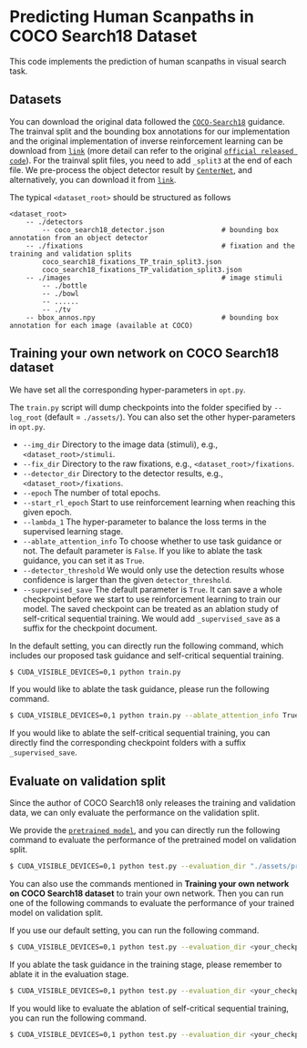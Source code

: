 # Predicting Human Scanpaths in COCO Search18 Dataset

This code implements the prediction of human scanpaths in visual search task.

Datasets
------------------
You can download the original data followed the [`COCO-Search18`](https://sites.google.com/view/cocosearch/home) guidance. The trainval split and the bounding box annotations for our implementation and the original implementation of inverse reinforcement learning can be download from [`link`](https://drive.google.com/drive/folders/1spD2_Eya5S5zOBO3NKILlAjMEC3_gKWc) (more detail can refer to the original [`official released code`](https://github.com/cvlab-stonybrook/Scanpath_Prediction)). For the trainval split files, you need to add `_split3` at the end of each file. We pre-process the object detector result by [`CenterNet`](https://github.com/xingyizhou/CenterNet), and alternatively, you can download it from [`link`](https://drive.google.com/file/d/1f_Ha5ppPKCngARg7_W5AlqvP6Q_N8LRu/view?usp=sharing).

The typical `<dataset_root>` should be structured as follows
```
<dataset_root>
    -- ./detectors
        -- coco_search18_detector.json              # bounding box annotation from an object detector
    -- ./fixations                                  # fixation and the training and validation splits
        coco_search18_fixations_TP_train_split3.json
        coco_search18_fixations_TP_validation_split3.json
    -- ./images                                     # image stimuli
        -- ./bottle
        -- ./bowl
        -- ......
        -- ./tv
    -- bbox_annos.npy                               # bounding box annotation for each image (available at COCO)
```

Training your own network on COCO Search18 dataset
------------------

We have set all the corresponding hyper-parameters in ``opt.py``. 

The `train.py` script will dump checkpoints into the folder specified by `--log_root` (default = `./assets/`). You can also set the other hyper-parameters in `opt.py`.

- `--img_dir` Directory to the image data (stimuli), e.g., `<dataset_root>/stimuli`.
- `--fix_dir` Directory to the raw fixations, e.g., `<dataset_root>/fixations`.
- `--detector_dir` Directory to the detector results, e.g., `<dataset_root>/fixations`.
- `--epoch` The number of total epochs.
- `--start_rl_epoch` Start to use reinforcement learning when reaching this given epoch.
- `--lambda_1` The hyper-parameter to balance the loss terms in the supervised learning stage.
- `--ablate_attention_info` To choose whether to use task guidance or not. The default parameter is `False`. If you like to ablate the task guidance, you can set it as `True`.
- `--detector_threshold` We would only use the detection results whose confidence is larger than the given `detector_threshold`.
- `--supervised_save` The default parameter is `True`. It can save a whole checkpoint before we start to use reinforcement learning to train our model. The saved checkpoint can be treated as an ablation study of self-critical sequential training. We would add `_supervised_save` as a suffix for the checkpoint document.

In the default setting, you can directly run the following command, which includes our proposed task guidance and self-critical sequential training.

```bash
$ CUDA_VISIBLE_DEVICES=0,1 python train.py
```

If you would like to ablate the task guidance, please run the following command.

```bash
$ CUDA_VISIBLE_DEVICES=0,1 python train.py --ablate_attention_info True
```

If you would like to ablate the self-critical sequential training, you can directly find the corresponding checkpoint folders with a suffix `_supervised_save`.

## Evaluate on validation split

Since the author of COCO Search18 only releases the training and validation data, we can only evaluate the performance on the validation split.

We provide the [`pretrained model`](https://drive.google.com/file/d/1NtRD08WRTTLIpfPziImUBRqJzFMX4cH6/view?usp=sharing), and you can directly run the following command to evaluate the performance of the pretrained model on validation split.

```bash
$ CUDA_VISIBLE_DEVICES=0,1 python test.py --evaluation_dir "./assets/pretrained_model"
```

You can also use the commands mentioned in **Training your own network on COCO Search18 dataset** to train your own network. Then you can run one of the following commands to evaluate the performance of your trained model on validation split.

If you use our default setting, you can run the following command.

```bash
$ CUDA_VISIBLE_DEVICES=0,1 python test.py --evaluation_dir <your_checkpoint>
```

If you ablate the task guidance in the training stage, please remember to ablate it in the evaluation stage.

```bash
$ CUDA_VISIBLE_DEVICES=0,1 python test.py --evaluation_dir <your_checkpoint> --ablate_attention_info True
```

If you would like to evaluate the ablation of self-critical sequential training, you can run the following command.

```bash
$ CUDA_VISIBLE_DEVICES=0,1 python test.py --evaluation_dir <your_checkpoint + '_supervised_save'>
```

